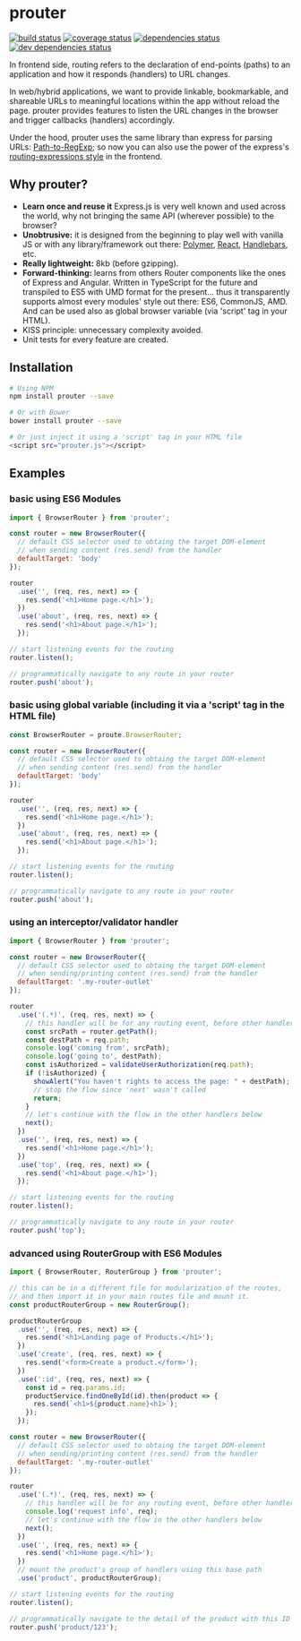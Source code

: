 # prouter
<p>
    <a href="https://travis-ci.org/rogerpadilla/prouter?branch=master" title="build status"><img src="https://travis-ci.org/rogerpadilla/prouter.svg?branch=master" alt="build status" /></a>
    <a href="https://coveralls.io/r/rogerpadilla/prouter?branch=master" title="coverage status"><img src="https://coveralls.io/repos/rogerpadilla/prouter/badge.svg?branch=master" alt="coverage status" /></a>
    <a href="https://david-dm.org/rogerpadilla/prouter" title="dependencies status"><img src="https://david-dm.org/rogerpadilla/prouter/status.svg" alt="dependencies status" /></a>
    <a href="https://david-dm.org/rogerpadilla/prouter#info=devDependencies" title="dev dependencies status"><img src="https://david-dm.org/rogerpadilla/prouter/dev-status.svg" alt="dev dependencies status" /></a>
</p>

In frontend side, routing refers to the declaration of end-points (paths) to an application and how it responds (handlers) to URL changes.

In web/hybrid applications, we want to provide linkable, bookmarkable, and shareable URLs to meaningful locations within the app without reload the page. prouter provides features to listen the URL changes in the browser and trigger callbacks (handlers) accordingly.

Under the hood, prouter uses the same library than express for parsing URLs: [Path-to-RegExp](https://github.com/pillarjs/path-to-regexp); so now you can also use the power of the express's [routing-expressions style](https://expressjs.com/en/guide/routing.html) in the frontend.

## Why prouter?
- **Learn once and reuse it** Express.js is very well known and used across the world, why not bringing the same API (wherever possible) to the browser?
- **Unobtrusive:** it is designed from the beginning to play well with vanilla JS or with any library/framework out there: [Polymer](https://www.polymer-project.org/1.0/), [React](http://facebook.github.io/react/), [Handlebars](http://handlebarsjs.com/), etc.
- **Really lightweight:** 8kb (before gzipping).
- **Forward-thinking:** learns from others Router components like the ones of Express and Angular. Written in TypeScript for the future and transpiled to ES5 with UMD format for the present... thus it transparently supports almost every modules' style out there: ES6, CommonJS, AMD. And can be used also as global browser variable (via 'script' tag in your HTML).
- KISS principle: unnecessary complexity avoided.
- Unit tests for every feature are created.

## Installation

```bash
# Using NPM
npm install prouter --save

# Or with Bower
bower install prouter --save

# Or just inject it using a 'script' tag in your HTML file
<script src="prouter.js"></script>
```

## Examples

### basic using ES6 Modules

```js
import { BrowserRouter } from 'prouter';

const router = new BrowserRouter({
  // default CSS selector used to obtaing the target DOM-element
  // when sending content (res.send) from the handler
  defaultTarget: 'body'
});

router
  .use('', (req, res, next) => {
    res.send('<h1>Home page.</h1>');
  })
  .use('about', (req, res, next) => {
    res.send('<h1>About page.</h1>');
  });

// start listening events for the routing
router.listen();

// programmatically navigate to any route in your router
router.push('about');
```


### basic using global variable (including it via a 'script' tag in the HTML file)

```js
const BrowserRouter = proute.BrowserRouter;

const router = new BrowserRouter({
  // default CSS selector used to obtaing the target DOM-element
  // when sending content (res.send) from the handler
  defaultTarget: 'body'
});

router
  .use('', (req, res, next) => {
    res.send('<h1>Home page.</h1>');
  })
  .use('about', (req, res, next) => {
    res.send('<h1>About page.</h1>');
  });

// start listening events for the routing
router.listen();

// programmatically navigate to any route in your router
router.push('about');
```

### using an interceptor/validator handler

```js
import { BrowserRouter } from 'prouter';

const router = new BrowserRouter({
  // default CSS selector used to obtaing the target DOM-element
  // when sending/printing content (res.send) from the handler
  defaultTarget: '.my-router-outlet'
});

router
  .use('(.*)', (req, res, next) => {
    // this handler will be for any routing event, before other handlers
    const srcPath = router.getPath();
    const destPath = req.path;
    console.log('coming from', srcPath);
    console.log('going to', destPath);
    const isAuthorized = validateUserAuthorization(req.path);
    if (!isAuthorized) {
      showAlert("You haven't rights to access the page: " + destPath);
      // stop the flow since 'next' wasn't called
      return;
    }
    // let's continue with the flow in the other handlers below
    next();
  })
  .use('', (req, res, next) => {
    res.send('<h1>Home page.</h1>');
  })
  .use('top', (req, res, next) => {
    res.send('<h1>About page.</h1>');
  });

// start listening events for the routing
router.listen();

// programmatically navigate to any route in your router
router.push('top');
```


### advanced using RouterGroup with ES6 Modules

```js
import { BrowserRouter, RouterGroup } from 'prouter';

// this can be in a different file for modularization of the routes,
// and then import it in your main routes file and mount it.
const productRouterGroup = new RouterGroup();

productRouterGroup
  .use('', (req, res, next) => {
    res.send('<h1>Landing page of Products.</h1>');
  })
  .use('create', (req, res, next) => {
    res.send('<form>Create a product.</form>');    
  })
  .use(':id', (req, res, next) => {
    const id = req.params.id;
    productService.findOneById(id).then(product => {
      res.send(`<h1>${product.name}<h1>`);    
    });
  });

const router = new BrowserRouter({
  // default CSS selector used to obtaing the target DOM-element
  // when sending/printing content (res.send) from the handler
  defaultTarget: '.my-router-outlet'
});

router
  .use('(.*)', (req, res, next) => {
    // this handler will be for any routing event, before other handlers
    console.log('request info', req);
    // let's continue with the flow in the other handlers below
    next();
  })
  .use('', (req, res, next) => {
    res.send('<h1>Home page.</h1>');
  })
  // mount the product's group of handlers using this base path
  .use('product', productRouterGroup);

// start listening events for the routing
router.listen();

// programmatically navigate to the detail of the product with this ID
router.push('product/123');
```